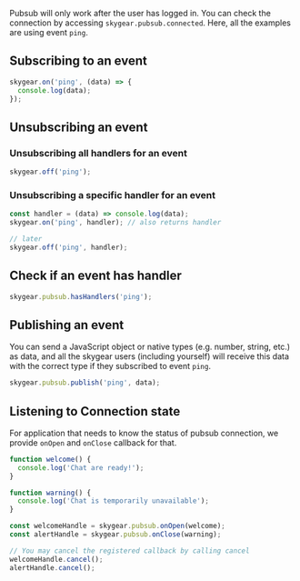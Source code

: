 Pubsub will only work after the user has logged in. You can check the connection
by accessing `skygear.pubsub.connected`. Here, all the examples are using event
`ping`.

## Subscribing to an event

``` javascript
skygear.on('ping', (data) => {
  console.log(data);
});
```

## Unsubscribing an event

### Unsubscribing all handlers for an event

``` javascript
skygear.off('ping');
```

### Unsubscribing a specific handler for an event

``` javascript
const handler = (data) => console.log(data);
skygear.on('ping', handler); // also returns handler

// later
skygear.off('ping', handler);
```

## Check if an event has handler

``` javascript
skygear.pubsub.hasHandlers('ping');
```

## Publishing an event

You can send a JavaScript object or native types (e.g. number, string, etc.) as
data, and all the skygear users (including yourself) will receive this data
with the correct type if they subscribed to event `ping`.

``` javascript
skygear.pubsub.publish('ping', data);
```

## Listening to Connection state

For application that needs to know the status of pubsub connection, we
provide `onOpen` and `onClose` callback for that.

``` javascript
function welcome() {
  console.log('Chat are ready!');
}

function warning() {
  console.log('Chat is temporarily unavailable');
}

const welcomeHandle = skygear.pubsub.onOpen(welcome);
const alertHandle = skygear.pubsub.onClose(warning);

// You may cancel the registered callback by calling cancel
welcomeHandle.cancel();
alertHandle.cancel();
```
